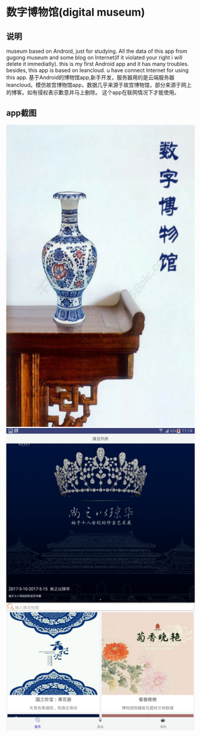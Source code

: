 
数字博物馆(digital museum)
===

## 说明
museum based on Android, just for studying. All the data of this app from gugong museum and some blog on Internet(if it violated your right i will delete it immediatly). this is my first Android app and it has many troubles. besides, this app is based on leancloud. u have connect Internet for using this app. 基于Android的博物馆app,新手开发，服务器用的是云端服务器leancloud。模仿故宫博物馆app，数据几乎来源于故宫博物馆，部分来源于网上的博客。如有侵权表示歉意并马上删除。 这个app在联网情况下才能使用。

## app截图

![](https://github.com/ellaJin/MyMuseum/raw/master/screenshot/图片1.png) 
![](https://github.com/ellaJin/MyMuseum/raw/master/screenshot/图片2.png) 

